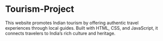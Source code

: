# Tourism-Project
This website promotes Indian tourism by offering authentic travel experiences through local guides. Built with HTML, CSS, and JavaScript, it connects travelers to India’s rich culture and heritage.

